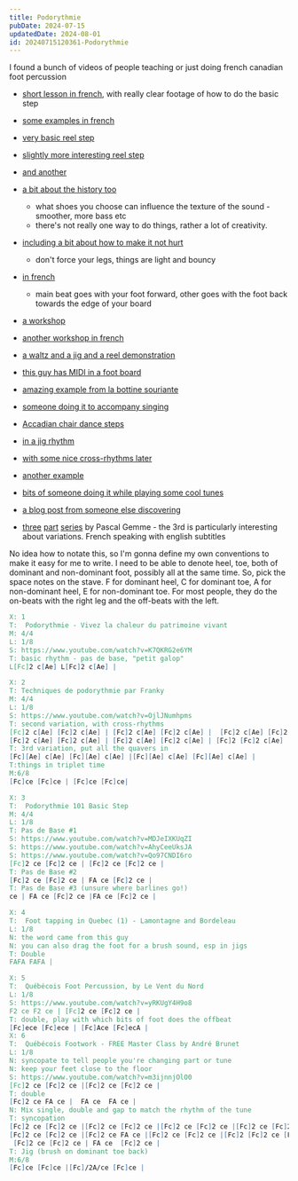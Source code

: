 ```yaml
---
title: Podorythmie
pubDate: 2024-07-15
updatedDate: 2024-08-01
id: 20240715120361-Podorythmie
---
```


I found a bunch of videos of people teaching or just doing french canadian foot percussion

- [short lesson in french](https://www.youtube.com/watch?v=K7QKRG2e6YM), with really clear footage of how to do the basic step
- [some examples in french](https://www.youtube.com/watch?v=OjlJNumhpms)
- [very basic reel step](https://www.youtube.com/watch?v=MDJeIXKUqZI)
- [slightly more interesting reel step](https://www.youtube.com/watch?v=AhyCeeUksJA)
- [and another](https://www.youtube.com/watch?v=Qo97CNDI6ro)
- [a bit about the history too](https://www.youtube.com/watch?v=CDXSgRR8aCw)
    - what shoes you choose can influence the texture of the sound - smoother, more bass etc
    - there's not really one way to do things, rather a lot of creativity.
- [including a bit about how to make it not hurt](https://www.youtube.com/watch?v=yRKUgY4H9o8)
    - don't force your legs, things are light and bouncy
- [in french](https://www.youtube.com/watch?v=UCq_yxwyAtc)
    - main beat goes with your foot forward, other goes with the foot back towards the edge of your board
- [a workshop](https://www.youtube.com/watch?v=m3ijnnjOlO0)
- [another workshop in french](https://www.youtube.com/watch?v=SC0E0eo3ZuI)

- [a waltz and a jig and a reel demonstration](https://www.youtube.com/watch?v=aD-JY8wl4Ys)
- [this guy has MIDI in a foot board](https://www.youtube.com/watch?v=sacAHemW7ag)
- [amazing example from la bottine souriante](https://www.youtube.com/watch?v=o_tUCxxWXH8)
- [someone doing it to accompany singing](https://www.youtube.com/watch?v=whQbiofXc8s)
- [Accadian chair dance steps](https://www.youtube.com/watch?v=x0KDtQmTIGM)
- [in a jig rhythm](https://www.youtube.com/watch?v=JtDgh2iO_eA)
- [with some nice cross-rhythms later](https://www.youtube.com/watch?v=bn0kO0lsHZo)
- [another example](https://www.youtube.com/watch?v=_rv8aPJMkXQ)
- [bits of someone doing it while playing some cool tunes](https://www.youtube.com/watch?v=w0Zpa9VR3-c)
- [a blog post from someone else discovering](https://leisureguy.ca/2022/04/30/rhythm-feet/)

- [three](https://www.youtube.com/watch?v=OkUQjx_AL98) [part](https://www.youtube.com/watch?v=beExkXwbSvg) [series](https://www.youtube.com/watch?v=NpaxOahxJ38) by Pascal Gemme - the 3rd is particularly interesting about variations. French speaking with english subtitles

No idea how to notate this, so I'm gonna define my own conventions to make it easy for me to write. I need to be able to denote heel, toe, both of dominant and non-dominant foot, possibly all at the same time.  So, pick the space notes on the stave.
F for dominant heel, C for dominant toe, A for non-dominant heel, E for non-dominant toe. For most people, they do the on-beats with the right leg and the off-beats with the left.

```abc
X: 1
T:  Podorythmie - Vivez la chaleur du patrimoine vivant
M: 4/4
L: 1/8
S: https://www.youtube.com/watch?v=K7QKRG2e6YM
T: basic rhythm - pas de base, "petit galop"
L[Fc]2 c[Ae] L[Fc]2 c[Ae] |

X: 2
T: Techniques de podorythmie par Franky
M: 4/4
L: 1/8
S: https://www.youtube.com/watch?v=OjlJNumhpms
T: second variation, with cross-rhythms
[Fc]2 c[Ae] [Fc]2 c[Ae] | [Fc]2 c[Ae] [Fc]2 c[Ae] |  [Fc]2 c[Ae] [Fc]2 [Fc]2 | c[Ae] [Fc]2 [Fc]2 c[Ae] |
[Fc]2 c[Ae] [Fc]2 c[Ae] | [Fc]2 c[Ae] [Fc]2 c[Ae] | [Fc]2 [Fc]2 c[Ae] [Fc]2 | [Fc]2 c[Ae] [Fc]4||
T: 3rd variation, put all the quavers in
[Fc][Ae] c[Ae] [Fc][Ae] c[Ae] |[Fc][Ae] c[Ae] [Fc][Ae] c[Ae] |
T:things in triplet time
M:6/8
[Fc]ce [Fc]ce | [Fc]ce [Fc]ce|

X: 3
T:  Podorythmie 101 Basic Step
M: 4/4
L: 1/8
T: Pas de Base #1
S: https://www.youtube.com/watch?v=MDJeIXKUqZI
S: https://www.youtube.com/watch?v=AhyCeeUksJA
S: https://www.youtube.com/watch?v=Qo97CNDI6ro
[Fc]2 ce [Fc]2 ce | [Fc]2 ce [Fc]2 ce |
T: Pas de Base #2
[Fc]2 ce [Fc]2 ce | FA ce [Fc]2 ce |
T: Pas de Base #3 (unsure where barlines go!)
ce | FA ce [Fc]2 ce |FA ce [Fc]2 ce |

X: 4
T:  Foot tapping in Quebec (1) - Lamontagne and Bordeleau
L: 1/8
N: the word came from this guy
N: you can also drag the foot for a brush sound, esp in jigs
T: Double
FAFA FAFA |

X: 5
T:  Québécois Foot Percussion, by Le Vent du Nord
L: 1/8
S: https://www.youtube.com/watch?v=yRKUgY4H9o8
F2 ce F2 ce | [Fc]2 ce [Fc]2 ce |
T: double, play with which bits of foot does the offbeat
[Fc]ece [Fc]ece | [Fc]Ace [Fc]ecA |
X: 6
T:  Québécois Footwork - FREE Master Class by André Brunet
L: 1/8
N: syncopate to tell people you're changing part or tune
N: keep your feet close to the floor
S: https://www.youtube.com/watch?v=m3ijnnjOlO0
[Fc]2 ce [Fc]2 ce |[Fc]2 ce [Fc]2 ce |
T: double
[Fc]2 ce FA ce |  FA ce  FA ce |
N: Mix single, double and gap to match the rhythm of the tune
T: syncopation
[Fc]2 ce [Fc]2 ce |[Fc]2 ce [Fc]2 ce |[Fc]2 ce [Fc]2 ce |[Fc]2 ce [Fc]2 ce |
[Fc]2 ce [Fc]2 ce |[Fc]2 ce FA ce |[Fc]2 ce [Fc]2 ce |[Fc]2 [Fc]2 ce [Fc]2 ||
 [Fc]2 ce [Fc]2 ce | FA ce  [Fc]2 ce |
T: Jig (brush on dominant toe back)
M:6/8
[Fc]ce [Fc]ce |[Fc]/2A/ce [Fc]ce |
```
